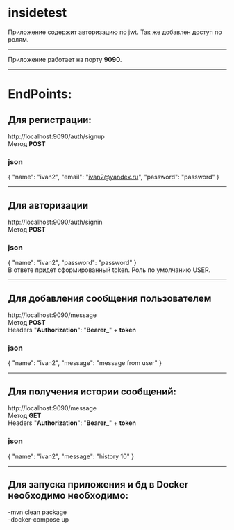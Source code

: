 # insidetest
Приложение содержит авторизацию по jwt. Так же добавлен доступ по ролям. 
***
Приложение работает на порту **9090**. 
***
# EndPoints: 
## Для регистрации: ##
http://localhost:9090/auth/signup
<br/>Метод **POST**
### json ###
{
"name": "ivan2",
"email": "ivan2@yandex.ru",
"password": "password"
}
***
## Для авторизации ##
http://localhost:9090/auth/signin
<br/>Метод **POST**
### json ###
{
"name": "ivan2",
"password": "password"
}
<br/>В ответе придет сформированный token. Роль по умолчанию USER.
***
## Для добавления сообщения пользователем ##
http://localhost:9090/message
<br/>Метод **POST**
<br/>Headers "**Authorization**": "**Bearer_**" + **token**
### json ###
{
"name": "ivan2",
"message": "message from user"
}
***
## Для получения истории сообщений: ##
http://localhost:9090/message
<br/>Метод **GET**
<br/>Headers "**Authorization**": "**Bearer_**" + **token**
### json ###
{
"name": "ivan2",
"message": "history 10"
}
***
## Для запуска приложения и бд в Docker необходимо необходимо: ##
-mvn clean package
<br/>-docker-compose up

